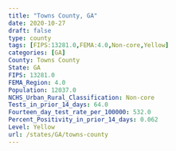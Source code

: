 ```yaml
---
title: "Towns County, GA"
date: 2020-10-27
draft: false
type: county
tags: [FIPS:13281.0,FEMA:4.0,Non-core,Yellow]
categories: [GA]
County: Towns County
State: GA
FIPS: 13281.0
FEMA_Region: 4.0
Population: 12037.0
NCHS_Urban_Rural_Classification: Non-core
Tests_in_prior_14_days: 64.0
Fourteen_day_test_rate_per_100000: 532.0
Percent_Positivity_in_prior_14_days: 0.062
Level: Yellow
url: /states/GA/towns-county
---
```



